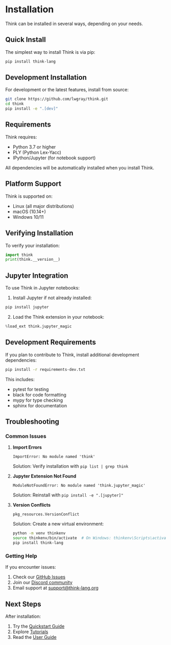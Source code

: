 # Installation

Think can be installed in several ways, depending on your needs.

## Quick Install

The simplest way to install Think is via pip:

```bash
pip install think-lang
```

## Development Installation

For development or the latest features, install from source:

```bash
git clone https://github.com/lwgray/think.git
cd think
pip install -e ".[dev]"
```

## Requirements

Think requires:

- Python 3.7 or higher
- PLY (Python Lex-Yacc)
- IPython/Jupyter (for notebook support)

All dependencies will be automatically installed when you install Think.

## Platform Support

Think is supported on:
- Linux (all major distributions)
- macOS (10.14+)
- Windows 10/11

## Verifying Installation

To verify your installation:

```python
import think
print(think.__version__)
```

## Jupyter Integration

To use Think in Jupyter notebooks:

1. Install Jupyter if not already installed:
```bash
pip install jupyter
```

2. Load the Think extension in your notebook:
```python
%load_ext think.jupyter_magic
```

## Development Requirements

If you plan to contribute to Think, install additional development dependencies:

```bash
pip install -r requirements-dev.txt
```

This includes:
- pytest for testing
- black for code formatting
- mypy for type checking
- sphinx for documentation

## Troubleshooting

### Common Issues

1. **Import Errors**
   ```
   ImportError: No module named 'think'
   ```
   Solution: Verify installation with `pip list | grep think`

2. **Jupyter Extension Not Found**
   ```
   ModuleNotFoundError: No module named 'think.jupyter_magic'
   ```
   Solution: Reinstall with `pip install -e ".[jupyter]"`

3. **Version Conflicts**
   ```
   pkg_resources.VersionConflict
   ```
   Solution: Create a new virtual environment:
   ```bash
   python -m venv thinkenv
   source thinkenv/bin/activate  # On Windows: thinkenv\Scripts\activate
   pip install think-lang
   ```

### Getting Help

If you encounter issues:

1. Check our [GitHub Issues](https://github.com/lwgray/think/issues)
2. Join our [Discord community](https://discord.gg/think)
3. Email support at support@think-lang.org

## Next Steps

After installation:
1. Try the [Quickstart Guide](quickstart.html)
2. Explore [Tutorials](tutorials/index.html)
3. Read the [User Guide](user_guide/index.html)
